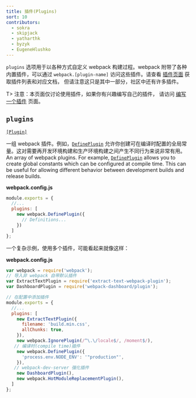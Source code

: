 ```yaml
---
title: 插件(Plugins)
sort: 10
contributors:
  - sokra
  - skipjack
  - yatharthk
  - byzyk
  - EugeneHlushko
---
```


`plugins` 选项用于以各种方式自定义 webpack 构建过程。webpack 附带了各种内置插件，可以通过 `webpack.[plugin-name]` 访问这些插件。请查看 [插件页面](/plugins) 获取插件列表和对应文档，
但请注意这只是其中一部分，社区中还有许多插件。

T> 注意：本页面仅讨论使用插件，如果你有兴趣编写自己的插件，
请访问 [编写一个插件](/contribute/writing-a-plugin/) 页面。


## `plugins`

[`[Plugin]`](/plugins/)

一组 webpack 插件。例如，[`DefinePlugin`](/plugins/define-plugin/) 允许你创建可在编译时配置的全局常量。这对需要再开发环境构建和生产环境构建之间产生不同行为来说非常有用。
An array of webpack plugins. For example, [`DefinePlugin`](/plugins/define-plugin/) allows you to create global constants which can be configured at compile time. This can be useful for allowing different behavior between development builds and release builds.

__webpack.config.js__

```js
module.exports = {
  //...
  plugins: [
    new webpack.DefinePlugin({
      // Definitions...
    })
  ]
};
```

一个复杂示例，使用多个插件，可能看起来就像这样：

__webpack.config.js__

```js
var webpack = require('webpack');
// 导入非 webpack 自带默认插件
var ExtractTextPlugin = require('extract-text-webpack-plugin');
var DashboardPlugin = require('webpack-dashboard/plugin');

// 在配置中添加插件
module.exports = {
  //...
  plugins: [
    new ExtractTextPlugin({
      filename: 'build.min.css',
      allChunks: true,
    }),
    new webpack.IgnorePlugin(/^\.\/locale$/, /moment$/),
   // 编译时(compile time)插件
    new webpack.DefinePlugin({
      'process.env.NODE_ENV': '"production"',
    }),
   // webpack-dev-server 强化插件
    new DashboardPlugin(),
    new webpack.HotModuleReplacementPlugin(),
  ]
};
```
